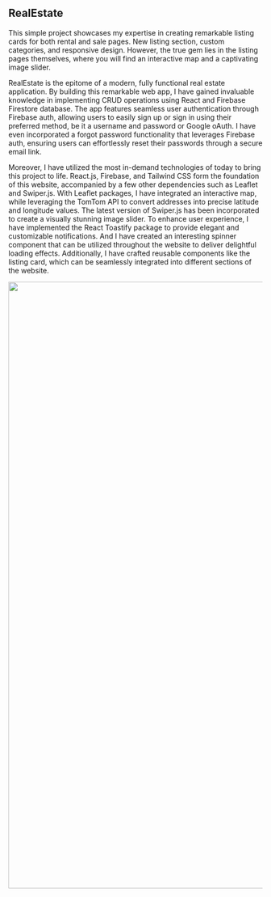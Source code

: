 ## RealEstate

This simple project showcases my expertise in creating remarkable listing cards
for both rental and sale pages. New listing section, custom categories, and
responsive design. However, the true gem lies in the listing pages themselves,
where you will find an interactive map and a captivating image slider.

RealEstate is the epitome of a modern, fully functional real estate application.
By building this remarkable web app, I have gained invaluable knowledge in
implementing CRUD operations using React and Firebase Firestore database. The
app features seamless user authentication through Firebase auth, allowing users
to easily sign up or sign in using their preferred method, be it a username and
password or Google oAuth. I have even incorporated a forgot password
functionality that leverages Firebase auth, ensuring users can effortlessly
reset their passwords through a secure email link.

Moreover, I have utilized the most in-demand technologies of today to bring this
project to life. React.js, Firebase, and Tailwind CSS form the foundation of
this website, accompanied by a few other dependencies such as Leaflet and
Swiper.js. With Leaflet packages, I have integrated an interactive map, while
leveraging the TomTom API to convert addresses into precise latitude and
longitude values. The latest version of Swiper.js has been incorporated to
create a visually stunning image slider. To enhance user experience, I have
implemented the React Toastify package to provide elegant and customizable
notifications. And I have created an interesting spinner component that can be
utilized throughout the website to deliver delightful loading effects.
Additionally, I have crafted reusable components like the listing card, which
can be seamlessly integrated into different sections of the website.

<div align="center">
  <img src="https://ik.imagekit.io/irinavn2011/RealEstate.jpg?updatedAt=1687333283510" width="1200" height="auto"/>
</div>
